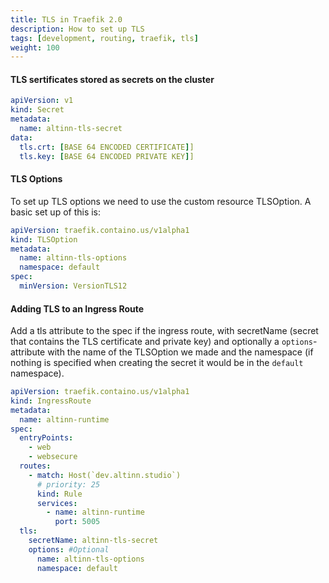 ```yaml
---
title: TLS in Traefik 2.0
description: How to set up TLS
tags: [development, routing, traefik, tls]
weight: 100
---
```


#### TLS sertificates stored as secrets on the cluster

```yaml
apiVersion: v1
kind: Secret
metadata:
  name: altinn-tls-secret
data:
  tls.crt: [BASE 64 ENCODED CERTIFICATE]]
  tls.key: [BASE 64 ENCODED PRIVATE KEY]]
```

#### TLS Options

To set up TLS options we need to use the custom resource TLSOption. A basic set up of this is:

```yaml
apiVersion: traefik.containo.us/v1alpha1
kind: TLSOption
metadata:
  name: altinn-tls-options
  namespace: default
spec:
  minVersion: VersionTLS12
```

#### Adding TLS to an Ingress Route

Add a tls attribute to the spec if the ingress route, with secretName (secret that contains the TLS certificate and private key) and optionally
a `options`-attribute with the name of the TLSOption we made and the namespace (if nothing is specified when creating the secret it would be in the `default` namespace).

```yaml
apiVersion: traefik.containo.us/v1alpha1
kind: IngressRoute
metadata:
  name: altinn-runtime
spec:
  entryPoints:
    - web
    - websecure
  routes:
    - match: Host(`dev.altinn.studio`)
      # priority: 25
      kind: Rule
      services:
        - name: altinn-runtime
          port: 5005
  tls:
    secretName: altinn-tls-secret
    options: #Optional
      name: altinn-tls-options
      namespace: default
```
